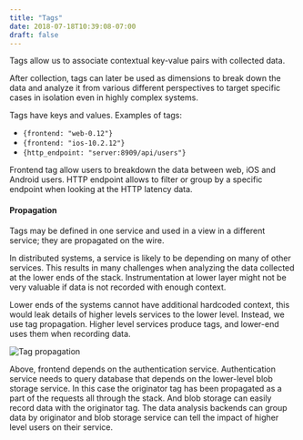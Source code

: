 ```yaml
---
title: "Tags"
date: 2018-07-18T10:39:08-07:00
draft: false
---
```



Tags allow us to associate contextual key-value pairs with collected data.

After collection, tags can later be used as dimensions to break down the data and
analyze it from various different perspectives to target specific
cases in isolation even in highly complex systems.

Tags have keys and values. Examples of tags:

* `{frontend: "web-0.12"}`
* `{frontend: "ios-10.2.12"}`
* `{http_endpoint: "server:8909/api/users"}`

Frontend tag allow users to breakdown the data between web, iOS and Android users.
HTTP endpoint allows to filter or group by a specific endpoint when
looking at the HTTP latency data.

#### Propagation

Tags may be defined in one service and used in a view in a different
service; they are propagated on the wire.

In distributed systems, a service is likely to be depending
on many of other services.
This results in many challenges when analyzing the data
collected at the lower ends of the stack.
Instrumentation at lower layer might not be very valuable
if data is not recorded with enough context.

Lower ends of the systems cannot have additional hardcoded context, this
would leak details of higher levels services to the lower level.
Instead, we use tag propagation.
Higher level services produce tags, and lower-end uses them when
recording data.

![Tag propagation](https://opencensus.io/img/tags-propagation.png)

Above, frontend depends on the authentication service. Authentication
service needs to query database that depends on the lower-level
blob storage service. In this case the originator tag has been
propagated as a part of the requests all through the stack. And
blob storage can easily record data with the originator tag.
The data analysis backends can group data by originator and blob storage service
can tell the impact of higher level users on their service.
